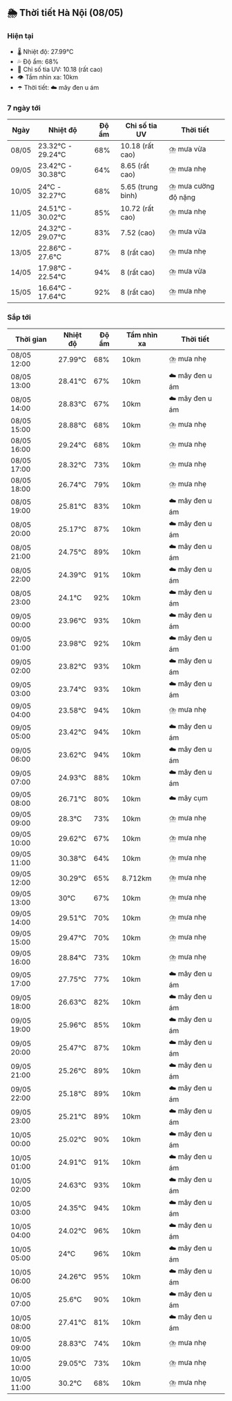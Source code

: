 ## 🌦️ Thời tiết Hà Nội (08/05)

### Hiện tại

- 🌡️ Nhiệt độ: 27.99℃
- 💦 Độ ẩm: 68%
- 🌟 Chỉ số tia UV: 10.18 (rất cao)
- 👁️ Tầm nhìn xa: 10km
- ☂️ Thời tiết: ☁️ mây đen u ám

### 7 ngày tới

| Ngày | Nhiệt độ | Độ ẩm | Chỉ số tia UV | Thời tiết |
| --- | --- | --- | --- | --- |
| 08/05 | 23.32℃ - 29.24℃ | 68% | 10.18 (rất cao) | ⛈️ mưa vừa |
| 09/05 | 23.42℃ - 30.38℃ | 64% | 8.65 (rất cao) | ⛈️ mưa nhẹ |
| 10/05 | 24℃ - 32.27℃ | 68% | 5.65 (trung bình) | ⛈️ mưa cường độ nặng |
| 11/05 | 24.51℃ - 30.02℃ | 85% | 10.72 (rất cao) | ⛈️ mưa nhẹ |
| 12/05 | 24.32℃ - 29.07℃ | 83% | 7.52 (cao) | ⛈️ mưa vừa |
| 13/05 | 22.86℃ - 27.6℃ | 87% | 8 (rất cao) | ⛈️ mưa nhẹ |
| 14/05 | 17.98℃ - 22.54℃ | 94% | 8 (rất cao) | ⛈️ mưa vừa |
| 15/05 | 16.64℃ - 17.64℃ | 92% | 8 (rất cao) | ⛈️ mưa nhẹ |

### Sắp tới

| Thời gian | Nhiệt độ | Độ ẩm | Tầm nhìn xa | Thời tiết |
| --- | --- | --- | --- | --- |
| 08/05 12:00 | 27.99℃ | 68% | 10km | ⛈️ mưa nhẹ |
| 08/05 13:00 | 28.41℃ | 67% | 10km | ☁️ mây đen u ám |
| 08/05 14:00 | 28.83℃ | 67% | 10km | ☁️ mây đen u ám |
| 08/05 15:00 | 28.88℃ | 68% | 10km | ⛈️ mưa nhẹ |
| 08/05 16:00 | 29.24℃ | 68% | 10km | ⛈️ mưa nhẹ |
| 08/05 17:00 | 28.32℃ | 73% | 10km | ⛈️ mưa nhẹ |
| 08/05 18:00 | 26.74℃ | 79% | 10km | ⛈️ mưa nhẹ |
| 08/05 19:00 | 25.81℃ | 83% | 10km | ☁️ mây đen u ám |
| 08/05 20:00 | 25.17℃ | 87% | 10km | ☁️ mây đen u ám |
| 08/05 21:00 | 24.75℃ | 89% | 10km | ☁️ mây đen u ám |
| 08/05 22:00 | 24.39℃ | 91% | 10km | ☁️ mây đen u ám |
| 08/05 23:00 | 24.1℃ | 92% | 10km | ☁️ mây đen u ám |
| 09/05 00:00 | 23.96℃ | 93% | 10km | ☁️ mây đen u ám |
| 09/05 01:00 | 23.98℃ | 92% | 10km | ☁️ mây đen u ám |
| 09/05 02:00 | 23.82℃ | 93% | 10km | ☁️ mây đen u ám |
| 09/05 03:00 | 23.74℃ | 93% | 10km | ☁️ mây đen u ám |
| 09/05 04:00 | 23.58℃ | 94% | 10km | ⛈️ mưa nhẹ |
| 09/05 05:00 | 23.42℃ | 94% | 10km | ☁️ mây đen u ám |
| 09/05 06:00 | 23.62℃ | 94% | 10km | ☁️ mây đen u ám |
| 09/05 07:00 | 24.93℃ | 88% | 10km | ☁️ mây đen u ám |
| 09/05 08:00 | 26.71℃ | 80% | 10km | ☁️ mây cụm |
| 09/05 09:00 | 28.3℃ | 73% | 10km | ⛈️ mưa nhẹ |
| 09/05 10:00 | 29.62℃ | 67% | 10km | ⛈️ mưa nhẹ |
| 09/05 11:00 | 30.38℃ | 64% | 10km | ⛈️ mưa nhẹ |
| 09/05 12:00 | 30.29℃ | 65% | 8.712km | ⛈️ mưa nhẹ |
| 09/05 13:00 | 30℃ | 67% | 10km | ⛈️ mưa nhẹ |
| 09/05 14:00 | 29.51℃ | 70% | 10km | ⛈️ mưa nhẹ |
| 09/05 15:00 | 29.47℃ | 70% | 10km | ⛈️ mưa nhẹ |
| 09/05 16:00 | 28.84℃ | 73% | 10km | ⛈️ mưa nhẹ |
| 09/05 17:00 | 27.75℃ | 77% | 10km | ☁️ mây đen u ám |
| 09/05 18:00 | 26.63℃ | 82% | 10km | ☁️ mây đen u ám |
| 09/05 19:00 | 25.96℃ | 85% | 10km | ☁️ mây đen u ám |
| 09/05 20:00 | 25.47℃ | 87% | 10km | ☁️ mây đen u ám |
| 09/05 21:00 | 25.26℃ | 89% | 10km | ☁️ mây đen u ám |
| 09/05 22:00 | 25.18℃ | 89% | 10km | ☁️ mây đen u ám |
| 09/05 23:00 | 25.21℃ | 89% | 10km | ☁️ mây đen u ám |
| 10/05 00:00 | 25.02℃ | 90% | 10km | ☁️ mây đen u ám |
| 10/05 01:00 | 24.91℃ | 91% | 10km | ☁️ mây đen u ám |
| 10/05 02:00 | 24.63℃ | 93% | 10km | ☁️ mây đen u ám |
| 10/05 03:00 | 24.35℃ | 94% | 10km | ☁️ mây đen u ám |
| 10/05 04:00 | 24.02℃ | 96% | 10km | ☁️ mây đen u ám |
| 10/05 05:00 | 24℃ | 96% | 10km | ☁️ mây đen u ám |
| 10/05 06:00 | 24.26℃ | 95% | 10km | ☁️ mây đen u ám |
| 10/05 07:00 | 25.6℃ | 90% | 10km | ☁️ mây đen u ám |
| 10/05 08:00 | 27.41℃ | 81% | 10km | ☁️ mây đen u ám |
| 10/05 09:00 | 28.83℃ | 74% | 10km | ⛈️ mưa nhẹ |
| 10/05 10:00 | 29.05℃ | 73% | 10km | ⛈️ mưa nhẹ |
| 10/05 11:00 | 30.2℃ | 68% | 10km | ⛈️ mưa nhẹ |
